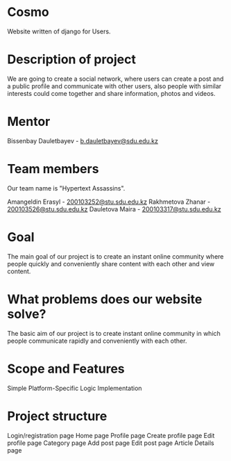 # Cosmo
Website written of django for Users.

# Description of project
We are going to create a social network, where users can create a post and a public profile and communicate with other users, also people with similar interests could come together and share information, photos and videos.

# Mentor
Bissenbay Dauletbayev - b.dauletbayev@sdu.edu.kz

# Team members
Our team name is "Hypertext Assassins".

Amangeldin Erasyl - 200103252@stu.sdu.edu.kz
Rakhmetova Zhanar - 200103526@stu.sdu.edu.kz
Dauletova Maira - 200103317@stu.sdu.edu.kz

# Goal
The main goal of our project is to create an instant online community where people quickly and conveniently share content with each other and view content.

# What problems does our website solve?
The basic aim of our project is to create instant online community in which people communicate rapidly and conveniently with each other.

# Scope and Features
Simple Platform-Specific Logic Implementation

# Project structure
Login/registration page
Home page
Profile page
Create profile page
Edit profile page
Category page
Add post page
Edit post page
Article Details page
